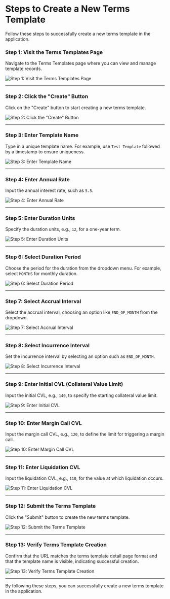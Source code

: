 # Steps to Create a New Terms Template

Follow these steps to successfully create a new terms template in the application.

### Step 1: Visit the Terms Templates Page
Navigate to the Terms Templates page where you can view and manage template records.

![Step 1: Visit the Terms Templates Page](./screenshots/terms-templates.cy.ts/1_visit_terms_templates_page.png)

---

### Step 2: Click the "Create" Button
Click on the "Create" button to start creating a new terms template.

![Step 2: Click the "Create" Button](./screenshots/terms-templates.cy.ts/2_click_create_button.png)

---

### Step 3: Enter Template Name
Type in a unique template name. For example, use `Test Template` followed by a timestamp to ensure uniqueness.

![Step 3: Enter Template Name](./screenshots/terms-templates.cy.ts/3_enter_template_name.png)

---

### Step 4: Enter Annual Rate
Input the annual interest rate, such as `5.5`.

![Step 4: Enter Annual Rate](./screenshots/terms-templates.cy.ts/4_enter_annual_rate.png)

---

### Step 5: Enter Duration Units
Specify the duration units, e.g., `12`, for a one-year term.

![Step 5: Enter Duration Units](./screenshots/terms-templates.cy.ts/5_enter_duration_units.png)

---

### Step 6: Select Duration Period
Choose the period for the duration from the dropdown menu. For example, select `MONTHS` for monthly duration.

![Step 6: Select Duration Period](./screenshots/terms-templates.cy.ts/6_select_duration_period.png)

---

### Step 7: Select Accrual Interval
Select the accrual interval, choosing an option like `END_OF_MONTH` from the dropdown.

![Step 7: Select Accrual Interval](./screenshots/terms-templates.cy.ts/7_select_accrual_interval.png)

---

### Step 8: Select Incurrence Interval
Set the incurrence interval by selecting an option such as `END_OF_MONTH`.

![Step 8: Select Incurrence Interval](./screenshots/terms-templates.cy.ts/8_select_incurrence_interval.png)

---

### Step 9: Enter Initial CVL (Collateral Value Limit)
Input the initial CVL, e.g., `140`, to specify the starting collateral value limit.

![Step 9: Enter Initial CVL](./screenshots/terms-templates.cy.ts/9_enter_initial_cvl.png)

---

### Step 10: Enter Margin Call CVL
Input the margin call CVL, e.g., `120`, to define the limit for triggering a margin call.

![Step 10: Enter Margin Call CVL](./screenshots/terms-templates.cy.ts/10_enter_margin_call_cvl.png)

---

### Step 11: Enter Liquidation CVL
Input the liquidation CVL, e.g., `110`, for the value at which liquidation occurs.

![Step 11: Enter Liquidation CVL](./screenshots/terms-templates.cy.ts/11_enter_liquidation_cvl.png)

---

### Step 12: Submit the Terms Template
Click the "Submit" button to create the new terms template.

![Step 12: Submit the Terms Template](./screenshots/terms-templates.cy.ts/12_submit_terms_template.png)

---

### Step 13: Verify Terms Template Creation
Confirm that the URL matches the terms template detail page format and that the template name is visible, indicating successful creation.

![Step 13: Verify Terms Template Creation](./screenshots/terms-templates.cy.ts/13_verify_terms_template_creation.png)

---

By following these steps, you can successfully create a new terms template in the application.
